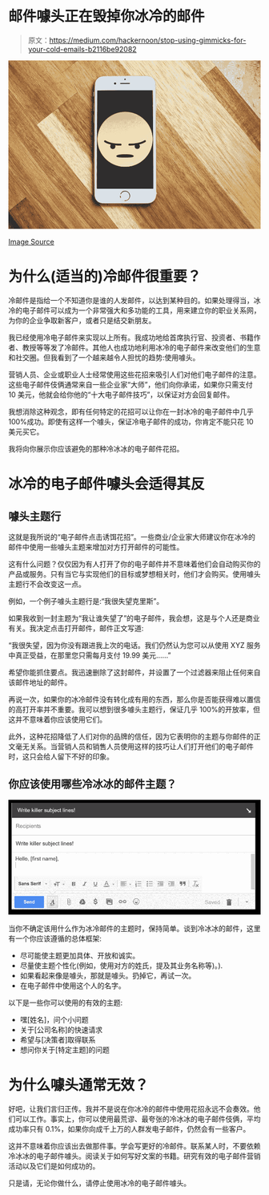 # 邮件噱头正在毁掉你冰冷的邮件

> 原文：<https://medium.com/hackernoon/stop-using-gimmicks-for-your-cold-emails-b2116be92082>

![](img/a4b6188367e1c24bb57236245f47c25a.png)

[Image Source](https://www.pexels.com/photo/silver-iphone-6-987585/)

# 为什么(适当的)冷邮件很重要？

冷邮件是指给一个不知道你是谁的人发邮件，以达到某种目的。如果处理得当，冰冷的电子邮件可以成为一个非常强大和多功能的工具，用来建立你的职业关系网，为你的企业争取新客户，或者只是结交新朋友。

我已经使用冷电子邮件来实现以上所有。我成功地给首席执行官、投资者、书籍作者、教授等等发了冷邮件。其他人也成功地利用冰冷的电子邮件来改变他们的生意和社交圈。但我看到了一个越来越令人担忧的趋势:使用噱头。

营销人员、企业或职业人士经常使用这些花招来吸引人们对他们电子邮件的注意。这些电子邮件伎俩通常来自一些企业家“大师”，他们向你承诺，如果你只需支付 10 美元，他就会给你他的“十大电子邮件技巧”，以保证对方会回复邮件。

我想消除这种观念，即有任何特定的花招可以让你在一封冰冷的电子邮件中几乎 100%成功。即使有这样一个噱头，保证冷电子邮件的成功，你肯定不能只花 10 美元买它。

我将向你展示你应该避免的那种冷冰冰的电子邮件花招。

# 冰冷的电子邮件噱头会适得其反

## 噱头主题行

这就是我所说的“电子邮件点击诱饵花招”。一些商业/企业家大师建议你在冰冷的邮件中使用一些噱头主题来增加对方打开邮件的可能性。

这有什么问题？仅仅因为有人打开了你的电子邮件并不意味着他们会自动购买你的产品或服务。只有当它与实现他们的目标或梦想相关时，他们才会购买。使用噱头主题行不会改变这一点。

例如，一个例子噱头主题行是:“我很失望克里斯”。

如果我收到一封主题为“我让谁失望了”的电子邮件，我会想，这是与个人还是商业有关。我决定点击打开邮件，邮件正文写道:

“我很失望，因为你没有跟进我上次的电话。我们仍然认为您可以从使用 XYZ 服务中真正受益，在那里您只需每月支付 19.99 美元……”

希望你能抓住要点。我迅速删除了这封邮件，并设置了一个过滤器来阻止任何来自该邮件地址的邮件。

再说一次，如果你的冰冷邮件没有转化成有用的东西，那么你是否能获得难以置信的高打开率并不重要。我可以想到很多噱头主题行，保证几乎 100%的开放率，但这并不意味着你应该使用它们。

此外，这种花招降低了人们对你的品牌的信任，因为它表明你的主题与你邮件的正文毫无关系。当营销人员和销售人员使用这样的技巧让人们打开他们的电子邮件时，这只会给人留下不好的印象。

## 你应该使用哪些冷冰冰的邮件主题？

![](img/0819ff8007de28f1b74ada7400af0892.png)

当你不确定该用什么作为冰冷邮件的主题时，保持简单。谈到冷冰冰的邮件，这里有一个你应该遵循的总体框架:

*   尽可能使主题更加具体、开放和诚实。
*   尽量使主题个性化(例如，使用对方的姓氏，提及其业务名称等)。).
*   如果看起来像是噱头，那就是噱头。扔掉它，再试一次。
*   在电子邮件中使用这个人的名字。

以下是一些你可以使用的有效的主题:

*   嘿[姓名]，问个小问题
*   关于[公司名称]的快速请求
*   希望与[决策者]取得联系
*   想问你关于[特定主题]的问题

# 为什么噱头通常无效？

好吧，让我们言归正传。我并不是说在你冰冷的邮件中使用花招永远不会奏效。他们可以工作。事实上，你可以使用最荒谬、最夸张的冷冰冰的电子邮件伎俩，平均成功率只有 0.1%，如果你向成千上万的人群发电子邮件，仍然会有一些客户。

这并不意味着你应该出去做那件事。学会写更好的冷邮件。联系某人时，不要依赖冷冰冰的电子邮件噱头。阅读关于如何写好文案的书籍。研究有效的电子邮件营销活动以及它们是如何成功的。

只是请，无论你做什么，请停止使用冰冷的电子邮件噱头。
